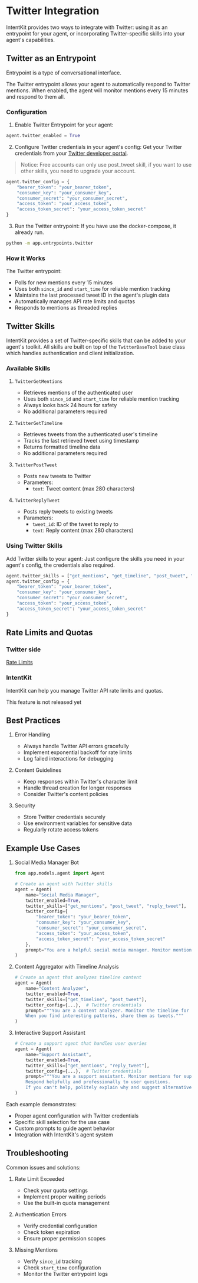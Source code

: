 # Twitter Integration

IntentKit provides two ways to integrate with Twitter: using it as an entrypoint for your agent, or incorporating Twitter-specific skills into your agent's capabilities.

## Twitter as an Entrypoint

Entrypoint is a type of conversational interface.

The Twitter entrypoint allows your agent to automatically respond to Twitter mentions. When enabled, the agent will monitor mentions every 15 minutes and respond to them all.

### Configuration

1. Enable Twitter Entrypoint for your agent:
```python
agent.twitter_enabled = True
```

2. Configure Twitter credentials in your agent's config:
Get your Twitter credentials from your [Twitter developer portal](https://developer.x.com/en/portal/dashboard).
> Notice: Free accounts can only use post_tweet skill, if you want to use other skills, you need to upgrade your account.
```python
agent.twitter_config = {
    "bearer_token": "your_bearer_token",
    "consumer_key": "your_consumer_key",
    "consumer_secret": "your_consumer_secret",
    "access_token": "your_access_token",
    "access_token_secret": "your_access_token_secret"
}
```

3. Run the Twitter entrypoint:
If you have use the docker-compose, it already run.
```bash
python -m app.entrypoints.twitter
```

### How it Works

The Twitter entrypoint:
- Polls for new mentions every 15 minutes
- Uses both `since_id` and `start_time` for reliable mention tracking
- Maintains the last processed tweet ID in the agent's plugin data
- Automatically manages API rate limits and quotas
- Responds to mentions as threaded replies

## Twitter Skills

IntentKit provides a set of Twitter-specific skills that can be added to your agent's toolkit. All skills are built on top of the `TwitterBaseTool` base class which handles authentication and client initialization.

### Available Skills

1. `TwitterGetMentions`
   - Retrieves mentions of the authenticated user
   - Uses both `since_id` and `start_time` for reliable mention tracking
   - Always looks back 24 hours for safety
   - No additional parameters required

2. `TwitterGetTimeline`
   - Retrieves tweets from the authenticated user's timeline
   - Tracks the last retrieved tweet using timestamp
   - Returns formatted timeline data
   - No additional parameters required

3. `TwitterPostTweet`
   - Posts new tweets to Twitter
   - Parameters:
     - `text`: Tweet content (max 280 characters)

4. `TwitterReplyTweet`
   - Posts reply tweets to existing tweets
   - Parameters:
     - `tweet_id`: ID of the tweet to reply to
     - `text`: Reply content (max 280 characters)

### Using Twitter Skills

Add Twitter skills to your agent:
Just configure the skills you need in your agent's config, the credentials also required.
```python
agent.twitter_skills = ["get_mentions", "get_timeline", "post_tweet", "reply_tweet"]
agent.twitter_config = {
    "bearer_token": "your_bearer_token",
    "consumer_key": "your_consumer_key",
    "consumer_secret": "your_consumer_secret",
    "access_token": "your_access_token",
    "access_token_secret": "your_access_token_secret"
}
```


## Rate Limits and Quotas

### Twitter side

[Rate Limits](https://developer.x.com/en/docs/x-api/rate-limits)

### IntentKit
IntentKit can help you manage Twitter API rate limits and quotas.

This feature is not released yet

## Best Practices

1. Error Handling
   - Always handle Twitter API errors gracefully
   - Implement exponential backoff for rate limits
   - Log failed interactions for debugging

2. Content Guidelines
   - Keep responses within Twitter's character limit
   - Handle thread creation for longer responses
   - Consider Twitter's content policies

3. Security
   - Store Twitter credentials securely
   - Use environment variables for sensitive data
   - Regularly rotate access tokens

## Example Use Cases

1. Social Media Manager Bot
   ```python
   from app.models.agent import Agent
   
   # Create an agent with Twitter skills
   agent = Agent(
       name="Social Media Manager",
       twitter_enabled=True,
       twitter_skills=["get_mentions", "post_tweet", "reply_tweet"],
       twitter_config={
           "bearer_token": "your_bearer_token",
           "consumer_key": "your_consumer_key",
           "consumer_secret": "your_consumer_secret",
           "access_token": "your_access_token",
           "access_token_secret": "your_access_token_secret"
       },
       prompt="You are a helpful social media manager. Monitor mentions and engage with users professionally."
   )
   ```

2. Content Aggregator with Timeline Analysis
   ```python
   # Create an agent that analyzes timeline content
   agent = Agent(
       name="Content Analyzer",
       twitter_enabled=True,
       twitter_skills=["get_timeline", "post_tweet"],
       twitter_config={...},  # Twitter credentials
       prompt="""You are a content analyzer. Monitor the timeline for trending topics and provide insights.
       When you find interesting patterns, share them as tweets."""
   )
   ```

3. Interactive Support Assistant
   ```python
   # Create a support agent that handles user queries
   agent = Agent(
       name="Support Assistant",
       twitter_enabled=True,
       twitter_skills=["get_mentions", "reply_tweet"],
       twitter_config={...},  # Twitter credentials
       prompt="""You are a support assistant. Monitor mentions for support queries.
       Respond helpfully and professionally to user questions.
       If you can't help, politely explain why and suggest alternatives."""
   )
   ```

Each example demonstrates:
- Proper agent configuration with Twitter credentials
- Specific skill selection for the use case
- Custom prompts to guide agent behavior
- Integration with IntentKit's agent system

## Troubleshooting

Common issues and solutions:

1. Rate Limit Exceeded
   - Check your quota settings
   - Implement proper waiting periods
   - Use the built-in quota management

2. Authentication Errors
   - Verify credential configuration
   - Check token expiration
   - Ensure proper permission scopes

3. Missing Mentions
   - Verify `since_id` tracking
   - Check `start_time` configuration
   - Monitor the Twitter entrypoint logs